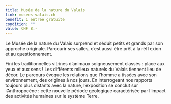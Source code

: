 ```yaml
---
title: Musée de la nature du Valais
link: musees-valais.ch
benefit: 1 entrée gratuite
condition: ""
value: CHF 8.-
---
```


Le Musée de la nature du
Valais surprend et séduit petits et
grands par son approche originale.
Parcourir ses salles, c’est
aussi être prêt à la réfl exion et
au questionnement.

Fini les traditionnelles vitrines
d’animaux soigneusement classés : 
place aux yeux et aux sens !
Les différents milieux naturels du
Valais tiennent lieu de décor. Le
parcours évoque les relations
que l’homme a tissées avec son
environnement, des origines à
nos jours. En interrogeant nos
rapports toujours plus distants
avec la nature, l’exposition se
conclut sur l’Anthropocène : cette
nouvelle période géologique
caractérisée par l’impact des
activités humaines sur le système
Terre. 
